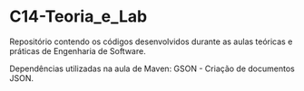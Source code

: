 # C14-Teoria_e_Lab
Repositório contendo os códigos desenvolvidos durante as aulas teóricas e práticas de Engenharia de Software.

Dependências utilizadas na aula de Maven: GSON - Criação de documentos JSON.